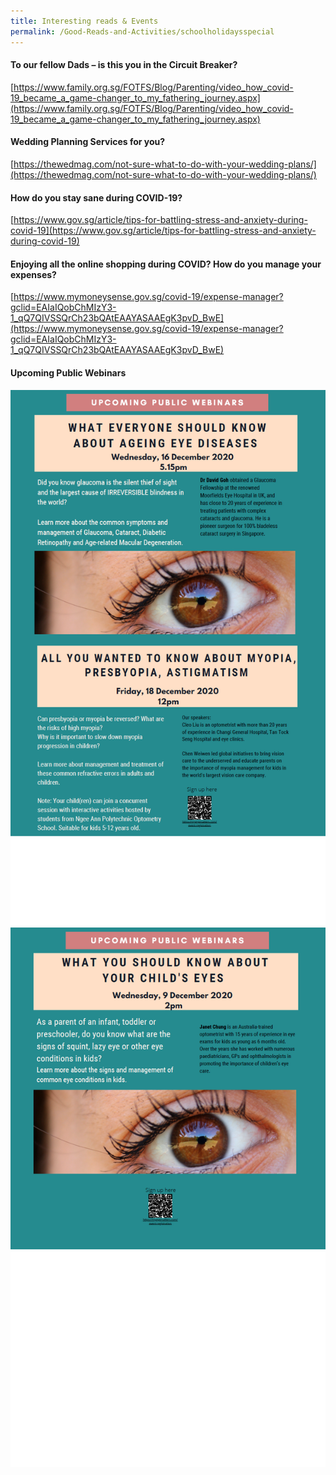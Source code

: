 ```yaml
---
title: Interesting reads & Events
permalink: /Good-Reads-and-Activities/schoolholidaysspecial
---
```

#### To our fellow Dads – is this you in the Circuit Breaker?

[https://www.family.org.sg/FOTFS/Blog/Parenting/video_how_covid-19_became_a_game-changer_to_my_fathering_journey.aspx](https://www.family.org.sg/FOTFS/Blog/Parenting/video_how_covid-19_became_a_game-changer_to_my_fathering_journey.aspx)

#### Wedding Planning Services for you?
[https://thewedmag.com/not-sure-what-to-do-with-your-wedding-plans/](https://thewedmag.com/not-sure-what-to-do-with-your-wedding-plans/)

#### How do you stay sane during COVID-19?

[https://www.gov.sg/article/tips-for-battling-stress-and-anxiety-during-covid-19](https://www.gov.sg/article/tips-for-battling-stress-and-anxiety-during-covid-19)

#### Enjoying all the online shopping during COVID? How do you manage your expenses?

[https://www.mymoneysense.gov.sg/covid-19/expense-manager?gclid=EAIaIQobChMIzY3-1_qQ7QIVSSQrCh23bQAtEAAYASAAEgK3pvD_BwE](https://www.mymoneysense.gov.sg/covid-19/expense-manager?gclid=EAIaIQobChMIzY3-1_qQ7QIVSSQrCh23bQAtEAAYASAAEgK3pvD_BwE)

#### Upcoming Public Webinars

![](/images/eyecare3.png) ![](/images/eyecare4.png)